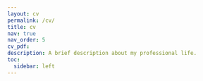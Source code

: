 ```yaml
---
layout: cv
permalink: /cv/
title: cv
nav: true
nav_order: 5
cv_pdf: 
description: A brief description about my professional life.
toc:
  sidebar: left
---
```

